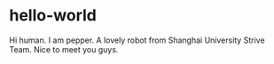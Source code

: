 # hello-world

Hi human.
I am pepper. A lovely robot from Shanghai University Strive Team.
Nice to meet you guys.
